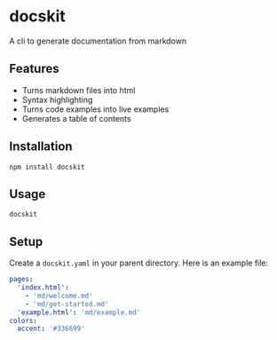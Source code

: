 # docskit
A cli to generate documentation from markdown

## Features

* Turns markdown files into html
* Syntax highlighting
* Turns code examples into live examples
* Generates a table of contents

## Installation

```
npm install docskit
```

## Usage

```
docskit
```

## Setup

Create a `docskit.yaml` in your parent directory.  Here is an example file:

```yaml
pages:
  'index.html':
    - 'md/welcome.md'
    - 'md/get-started.md'
  'example.html': 'md/example.md'
colors:
  accent: '#336699'
```
